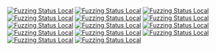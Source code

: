 [![Fuzzing Status Local](https://workerTmp.github.io/Nliossa_2/c-blosc2/decompress_frame_fuzzer.svg)](https://github.com/)
[![Fuzzing Status Local](https://workerTmp.github.io/Nliossa_2/c-blosc2/llvm-symbolizer.svg)](https://github.com/)
[![Fuzzing Status Local](https://workerTmp.github.io/Nliossa_2/c-blosc2/compress_chunk_fuzzer.svg)](https://github.com/)
[![Fuzzing Status Local](https://workerTmp.github.io/Nliossa_2/c-blosc2/compress_frame_fuzzer.svg)](https://github.com/)
[![Fuzzing Status Local](https://workerTmp.github.io/Nliossa_2/c-blosc2/notFind.svg)](https://github.com/)
[![Fuzzing Status Local](https://workerTmp.github.io/Nliossa_2/c-blosc2/decompress_chunk_fuzzer.svg)](https://github.com/)
[![Fuzzing Status Local](https://workerTmp.github.io/Nliossa_2/json-c/llvm-symbolizer.svg)](https://github.com/)
[![Fuzzing Status Local](https://workerTmp.github.io/Nliossa_2/json-c/tokener_parse_ex_fuzzer.svg)](https://github.com/)
[![Fuzzing Status Local](https://workerTmp.github.io/Nliossa_2/json-c/notFind.svg)](https://github.com/)
[![Fuzzing Status Local](https://workerTmp.github.io/Nliossa_2/wavpack/llvm-symbolizer.svg)](https://github.com/)
[![Fuzzing Status Local](https://workerTmp.github.io/Nliossa_2/wavpack/notFind.svg)](https://github.com/)
[![Fuzzing Status Local](https://workerTmp.github.io/Nliossa_2/assimp/llvm-symbolizer.svg)](https://github.com/)
[![Fuzzing Status Local](https://workerTmp.github.io/Nliossa_2/assimp/notFind.svg)](https://github.com/)
[![Fuzzing Status Local](https://workerTmp.github.io/Nliossa_2/assimp/assimp_fuzzer.svg)](https://github.com/)
